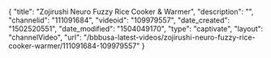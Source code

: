 {
    "title": "Zojirushi Neuro Fuzzy Rice Cooker &amp; Warmer",
    "description": "",
    "channelid": "111091684",
    "videoid": "109979557",
    "date_created": "1502520551",
    "date_modified": "1504049170",
    "type": "captivate",
    "layout": "channelVideo",
    "url": "\/bbbusa-latest-videos\/zojirushi-neuro-fuzzy-rice-cooker-warmer\/111091684-109979557"
}